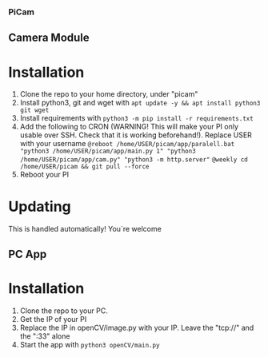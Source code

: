 ### PiCam

## Camera Module

# Installation

1. Clone the repo to your home directory, under "picam"
2. Install python3, git and wget with `apt update -y && apt install python3 git wget`
3. Install requirements with `python3 -m pip install -r requirements.txt`
4. Add the following to CRON (WARNING! This will make your PI only usable over SSH. Check that it is working beforehand!). Replace USER with your username
   `@reboot /home/USER/picam/app/paralell.bat "python3 /home/USER/picam/app/main.py 1" "python3 /home/USER/picam/app/cam.py" "python3 -m http.server"`
   `@weekly cd /home/USER/picam && git pull --force`
5. Reboot your PI

# Updating

This is handled automatically! You`re welcome

## PC App

# Installation

1. Clone the repo to your PC.
2. Get the IP of your PI
3. Replace the IP in openCV/image.py with your IP. Leave the "tcp://" and the ":33" alone
4. Start the app with `python3 openCV/main.py`

<!-- look for image within image
return top left and bottom right coords
crop image
compare against golden sample -->
